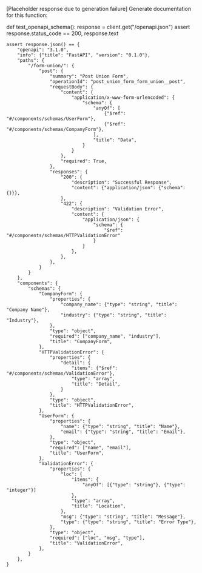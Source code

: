 [Placeholder response due to generation failure]
Generate documentation for this function:

def test_openapi_schema():
    response = client.get("/openapi.json")
    assert response.status_code == 200, response.text

    assert response.json() == {
        "openapi": "3.1.0",
        "info": {"title": "FastAPI", "version": "0.1.0"},
        "paths": {
            "/form-union/": {
                "post": {
                    "summary": "Post Union Form",
                    "operationId": "post_union_form_form_union__post",
                    "requestBody": {
                        "content": {
                            "application/x-www-form-urlencoded": {
                                "schema": {
                                    "anyOf": [
                                        {"$ref": "#/components/schemas/UserForm"},
                                        {"$ref": "#/components/schemas/CompanyForm"},
                                    ],
                                    "title": "Data",
                                }
                            }
                        },
                        "required": True,
                    },
                    "responses": {
                        "200": {
                            "description": "Successful Response",
                            "content": {"application/json": {"schema": {}}},
                        },
                        "422": {
                            "description": "Validation Error",
                            "content": {
                                "application/json": {
                                    "schema": {
                                        "$ref": "#/components/schemas/HTTPValidationError"
                                    }
                                }
                            },
                        },
                    },
                }
            }
        },
        "components": {
            "schemas": {
                "CompanyForm": {
                    "properties": {
                        "company_name": {"type": "string", "title": "Company Name"},
                        "industry": {"type": "string", "title": "Industry"},
                    },
                    "type": "object",
                    "required": ["company_name", "industry"],
                    "title": "CompanyForm",
                },
                "HTTPValidationError": {
                    "properties": {
                        "detail": {
                            "items": {"$ref": "#/components/schemas/ValidationError"},
                            "type": "array",
                            "title": "Detail",
                        }
                    },
                    "type": "object",
                    "title": "HTTPValidationError",
                },
                "UserForm": {
                    "properties": {
                        "name": {"type": "string", "title": "Name"},
                        "email": {"type": "string", "title": "Email"},
                    },
                    "type": "object",
                    "required": ["name", "email"],
                    "title": "UserForm",
                },
                "ValidationError": {
                    "properties": {
                        "loc": {
                            "items": {
                                "anyOf": [{"type": "string"}, {"type": "integer"}]
                            },
                            "type": "array",
                            "title": "Location",
                        },
                        "msg": {"type": "string", "title": "Message"},
                        "type": {"type": "string", "title": "Error Type"},
                    },
                    "type": "object",
                    "required": ["loc", "msg", "type"],
                    "title": "ValidationError",
                },
            }
        },
    }